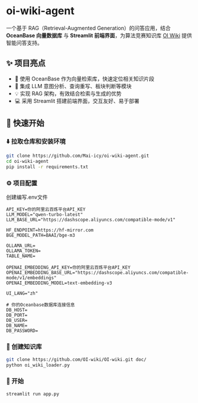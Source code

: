 # oi-wiki-agent

一个基于 RAG（Retrieval-Augmented Generation）的问答应用，结合 **OceanBase 向量数据库** 与 **Streamlit 前端界面**，为算法竞赛知识库 [OI Wiki](https://github.com/OI-wiki/OI-wiki) 提供智能问答支持。

## ✨ 项目亮点

- 🚀 使用 OceanBase 作为向量检索库，快速定位相关知识片段
- 🧠 集成 LLM 意图分析、查询重写、板块判断等模块
- 💡 实现 RAG 架构，有效结合检索与生成的优势
- 💻 采用 Streamlit 搭建前端界面，交互友好、易于部署

## 🚀 快速开始

### ⬇️ 拉取仓库和安装环境

```bash
git clone https://github.com/Mai-icy/oi-wiki-agent.git
cd oi-wiki-agent
pip install -r requirements.txt
```

### ⚙️ 项目配置

创建编写.env文件

```
API_KEY=你的阿里云百炼平台API_KEY
LLM_MODEL="qwen-turbo-latest"
LLM_BASE_URL="https://dashscope.aliyuncs.com/compatible-mode/v1"

HF_ENDPOINT=https://hf-mirror.com
BGE_MODEL_PATH=BAAI/bge-m3

OLLAMA_URL=
OLLAMA_TOKEN=
TABLE_NAME=

OPENAI_EMBEDDING_API_KEY=你的阿里云百炼平台API_KEY
OPENAI_EMBEDDING_BASE_URL="https://dashscope.aliyuncs.com/compatible-mode/v1/embeddings"
OPENAI_EMBEDDING_MODEL=text-embedding-v3

UI_LANG="zh"

# 你的Oceanbase数据库连接信息
DB_HOST=
DB_PORT=
DB_USER=
DB_NAME=
DB_PASSWORD=

```

### 📘 创建知识库

```bash
git clone https://github.com/OI-wiki/OI-wiki.git doc/
python oi_wiki_loader.py
```

### 🚀 开始

```
streamlit run app.py
```